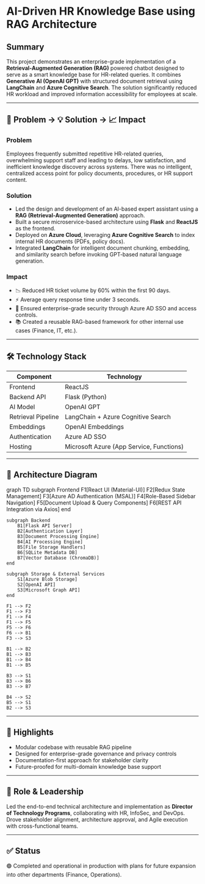 # AI-Driven HR Knowledge Base using RAG Architecture

## Summary
This project demonstrates an enterprise-grade implementation of a **Retrieval-Augmented Generation (RAG)** powered chatbot designed to serve as a smart knowledge base for HR-related queries. It combines **Generative AI (OpenAI GPT)** with structured document retrieval using **LangChain** and **Azure Cognitive Search**. The solution significantly reduced HR workload and improved information accessibility for employees at scale.

---

## 🚨 Problem → 💡 Solution → 📈 Impact

### Problem
Employees frequently submitted repetitive HR-related queries, overwhelming support staff and leading to delays, low satisfaction, and inefficient knowledge discovery across systems. There was no intelligent, centralized access point for policy documents, procedures, or HR support content.

### Solution
- Led the design and development of an AI-based expert assistant using a **RAG (Retrieval-Augmented Generation)** approach.
- Built a secure microservice-based architecture using **Flask** and **ReactJS** as the frontend.
- Deployed on **Azure Cloud**, leveraging **Azure Cognitive Search** to index internal HR documents (PDFs, policy docs).
- Integrated **LangChain** for intelligent document chunking, embedding, and similarity search before invoking GPT-based natural language generation.

### Impact
- 📉 Reduced HR ticket volume by 60% within the first 90 days.
- ⚡ Average query response time under 3 seconds.
- 🔐 Ensured enterprise-grade security through Azure AD SSO and access controls.
- 📚 Created a reusable RAG-based framework for other internal use cases (Finance, IT, etc.).

---

## 🛠️ Technology Stack

| Component             | Technology                      |
|-----------------------|----------------------------------|
| Frontend              | ReactJS                         |
| Backend API           | Flask (Python)                  |
| AI Model              | OpenAI GPT                      |
| Retrieval Pipeline    | LangChain + Azure Cognitive Search |
| Embeddings            | OpenAI Embeddings               |
| Authentication        | Azure AD SSO                    |
| Hosting               | Microsoft Azure (App Service, Functions) |

---

## 📐 Architecture Diagram

graph TD
    subgraph Frontend
        F1[React UI (Material-UI)]
        F2[Redux State Management]
        F3[Azure AD Authentication (MSAL)]
        F4[Role-Based Sidebar Navigation]
        F5[Document Upload & Query Components]
        F6[REST API Integration via Axios]
    end

    subgraph Backend
        B1[Flask API Server]
        B2[Authentication Layer]
        B3[Document Processing Engine]
        B4[AI Processing Engine]
        B5[File Storage Handlers]
        B6[SQLite Metadata DB]
        B7[Vector Database (ChromaDB)]
    end

    subgraph Storage & External Services
        S1[Azure Blob Storage]
        S2[OpenAI API]
        S3[Microsoft Graph API]
    end

    F1 --> F2
    F1 --> F3
    F1 --> F4
    F1 --> F5
    F5 --> F6
    F6 --> B1
    F3 --> S3

    B1 --> B2
    B1 --> B3
    B1 --> B4
    B1 --> B5

    B3 --> S1
    B3 --> B6
    B3 --> B7

    B4 --> S2
    B5 --> S1
    B2 --> S3
---

## 📎 Highlights

- Modular codebase with reusable RAG pipeline
- Designed for enterprise-grade governance and privacy controls
- Documentation-first approach for stakeholder clarity
- Future-proofed for multi-domain knowledge base support

---

## 👤 Role & Leadership

Led the end-to-end technical architecture and implementation as **Director of Technology Programs**, collaborating with HR, InfoSec, and DevOps. Drove stakeholder alignment, architecture approval, and Agile execution with cross-functional teams.

---

## ✅ Status

🟢 Completed and operational in production with plans for future expansion into other departments (Finance, Operations).
